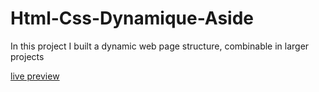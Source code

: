 # Html-Css-Dynamique-Aside
In this project I built a dynamic web page structure, combinable in larger projects

[live preview](https://mohammedelmehdi.github.io/Html-Css-Dynamique-Aside/)
